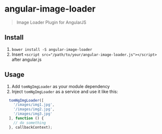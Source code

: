 # angular-image-loader

> Image Loader Plugin for AngularJS

## Install
1. `bower install -S angular-image-loader`
2. Insert `<script src="/path/to/your/angular-image-loader.js"></script>` after angular.js

## Usage
1. Add `tomNgImgLoader` as your module dependency
2. Inject `tomNgImgLoader` as a service and use it like this:
```javascript
  tomNgImgLoader([
    '/images/img1.jpg',
    '/images/img2.jpg',
    '/images/img3.jpg'
  ], function () {
    // do something
  }, callbackContext);
```
